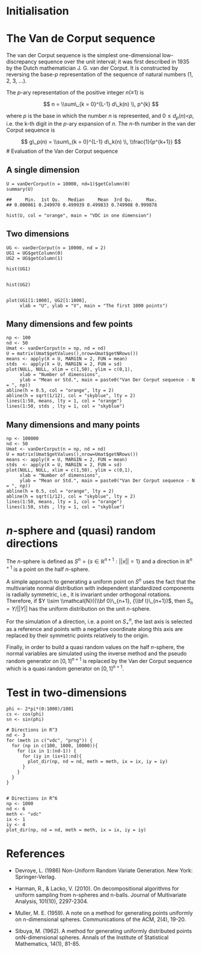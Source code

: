 Initialisation
==============

The Van de Corput sequence
==========================

The van der Corput sequence is the simplest one-dimensional
low-discrepancy sequence over the unit interval; it was first described
in 1935 by the Dutch mathematician J. G. van der Corput. It is
constructed by reversing the base-*p* representation of the sequence of
natural numbers (1, 2, 3, …).

The *p*-ary representation of the positive integer *n*(≥1) is

$$
n = \\sum\_{k = 0}^{L-1} d\_k(n) \\, p^{k}
$$

where *p* is the base in which the number *n* is represented, and
0 ≤ *d*<sub>*p*</sub>(*n*)&lt;*p*, i.e. the k-th digit in the *p*-ary
expansion of *n*. The *n*-th number in the van der Corput sequence is

$$
g\_p(n) = \\sum\_{k = 0}^{L-1} d\_k(n) \\, \\frac{1}{p^{k+1}}
$$
 \# Evaluation of the Van der Corput sequence

A single dimension
------------------

    U = vanDerCorput(n = 10000, nd=1)$getColumn(0)
    summary(U)

    ##     Min.  1st Qu.   Median     Mean  3rd Qu.     Max. 
    ## 0.000061 0.249970 0.499939 0.499833 0.749908 0.999878

    hist(U, col = "orange", main = "VDC in one dimension")


Two dimensions
--------------

    UG <- vanDerCorput(n = 10000, nd = 2)
    UG1 = UG$getColumn(0)
    UG2 = UG$getColumn(1)

    hist(UG1)


    hist(UG2)


    plot(UG1[1:1000], UG2[1:1000], 
         xlab = "U", ylab = "V", main = "The first 1000 points")


Many dimensions and few points
------------------------------

    np <- 100
    nd <- 50
    Umat <- vanDerCorput(n = np, nd = nd)
    U = matrix(Umat$getValues(),nrow=Umat$getNRows())
    means <- apply(X = U, MARGIN = 2, FUN = mean)
    stds  <- apply(X = U, MARGIN = 2, FUN = sd)
    plot(NULL, NULL, xlim = c(1,50), ylim = c(0,1),
         xlab = "Number of dimensions",
         ylab = "Mean or Std.", main = paste0("Van Der Corput sequence - N = ", np))
    abline(h = 0.5, col = "orange", lty = 2)
    abline(h = sqrt(1/12), col = "skyblue", lty = 2)
    lines(1:50, means, lty = 1, col = "orange")
    lines(1:50, stds , lty = 1, col = "skyblue")


Many dimensions and many points
-------------------------------

    np <- 100000
    nd <- 50
    Umat <- vanDerCorput(n = np, nd = nd)
    U = matrix(Umat$getValues(),nrow=Umat$getNRows())
    means <- apply(X = U, MARGIN = 2, FUN = mean)
    stds  <- apply(X = U, MARGIN = 2, FUN = sd)
    plot(NULL, NULL, xlim = c(1,50), ylim = c(0,1),
         xlab = "Number of dimensions",
         ylab = "Mean or Std.", main = paste0("Van Der Corput sequence - N = ", np))
    abline(h = 0.5, col = "orange", lty = 2)
    abline(h = sqrt(1/12), col = "skyblue", lty = 2)
    lines(1:50, means, lty = 1, col = "orange")
    lines(1:50, stds , lty = 1, col = "skyblue")


*n*-sphere and (quasi) random directions
========================================

The *n*-sphere is defined as
*S*<sup>*n*</sup> = {*s* ∈ ℝ<sup>*n* + 1</sup> : ||*x*|| = 1}
 and a direction in ℝ<sup>*n* + 1</sup> is a point on the half
*n*-sphere.

A simple approach to generating a uniform point on *S*<sup>*n*</sup>
uses the fact that the multivariate normal distribution with independent
standardized components is radially symmetric, i.e., it is invariant
under orthogonal rotations. Therefore, if
$Y \\sim \\mathcal{N}({\\bf 0}\_{n+1}, {\\bf I}\_{n+1})$, then
*S*<sub>*n*</sub> = *Y*/||*Y*|| has the uniform distribution on the unit
*n*-sphere.

For the simulation of a direction, i.e. a point on
*S*<sub>+</sub><sup>*n*</sup>, the last axis is selected as a reference
and points with a negative coordinate along this axis are replaced by
their symmetric points relatively to the origin.

Finally, in order to build a quasi random values on the half *n*-sphere,
the normal variables are simulated using the inverse method and the
pseudo random generator on \[0, 1\]<sup>*n* + 1</sup> is replaced by the
Van der Corput sequence which is a quasi random generator on
\[0, 1\]<sup>*n* + 1</sup>.

Test in two-dimensions
======================

    phi <- 2*pi*(0:1000)/1001
    cs <- cos(phi)
    sn <- sin(phi)

    # Directions in R^3
    nd <- 3
    for (meth in c("vdc", "prng")) {
      for (np in c(100, 1000, 10000)){
        for (ix in 1:(nd-1)) {
          for (iy in (ix+1):nd){
            plot_dir(np, nd = nd, meth = meth, ix = ix, iy = iy) 
          }
        }
      }
    }


    # Directions in R^6
    np <- 1000
    nd <- 6
    meth <- "vdc" 
    ix <- 1
    iy <- 4
    plot_dir(np, nd = nd, meth = meth, ix = ix, iy = iy)  


References
==========

-   Devroye, L. (1986) Non-Uniform Random Variate Generation. New York:
    Springer-Verlag.

-   Harman, R., & Lacko, V. (2010). On decompositional algorithms for
    uniform sampling from n-spheres and n-balls. Journal of Multivariate
    Analysis, 101(10), 2297-2304.

-   Muller, M. E. (1959). A note on a method for generating points
    uniformly on n-dimensional spheres. Communications of the ACM, 2(4),
    19-20.

-   Sibuya, M. (1962). A method for generating uniformly distributed
    points onN-dimensional spheres. Annals of the Institute of
    Statistical Mathematics, 14(1), 81-85.


